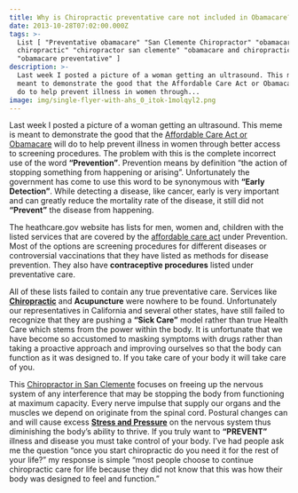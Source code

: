 ```yaml
---
title: Why is Chiropractic preventative care not included in Obamacare?
date: 2013-10-28T07:02:00.000Z
tags: >-
  List [ "Preventative obamacare" "San Clemente Chiropractor" "obamacare
  chiropractic" "chiropractor san clemente" "obamacare and chiropractic"
  "obamacare preventative" ]
description: >-
  Last week I posted a picture of a woman getting an ultrasound. This meme is
  meant to demonstrate the good that the Affordable Care Act or Obamacare will
  do to help prevent illness in women through...
image: img/single-flyer-with-ahs_0_itok-1molqyl2.png
---
```

Last week I posted a picture of a woman getting an ultrasound. This meme is meant to demonstrate the good that the[](<>) [Affordable Care Act or Obamacare](obamacare-may-be-taking-away-your-san-clemente-chiropractic-coverage.html "obamacare chiropractic") will do to help prevent illness in women through better access to screening procedures. The problem with this is the complete incorrect use of the word **“Prevention”**. Prevention means by definition “the action of stopping something from happening or arising”. Unfortunately the government has come to use this word to be synonymous with **“Early Detection”**. While detecting a disease, like cancer, early is very important and can greatly reduce the mortality rate of the disease, it still did not **“Prevent”** the disease from happening.

The heathcare.gov website has lists for men, women and, children with the listed services that are covered by the [](<>)[affordable care act](are-you-ready-increased-healthcare-costs.html "obamacare chiropractic") under Prevention. Most of the options are screening procedures for different diseases or controversial vaccinations that they have listed as methods for disease prevention. They also have **contraceptive procedures** listed under preventative care.

All of these lists failed to contain any true preventative care. Services like[](<>) **[Chiropractic](http://www.trestleschiropractic.com "chiropractor")** and **Acupuncture** were nowhere to be found. Unfortunately our representatives in California and several other states, have still failed to recognize that they are pushing a **“Sick Care”** model rather than true Health Care which stems from the power within the body. It is unfortunate that we have become so accustomed to masking symptoms with drugs rather than taking a proactive approach and improving ourselves so that the body can function as it was designed to. If you take care of your body it will take care of you.

This[](<>) [Chiropractor in San Clemente](../meet-doctors.html "Chiropractor in San Clemente") focuses on freeing up the nervous system of any interference that may be stopping the body from functioning at maximum capacity. Every nerve impulse that supply our organs and the muscles we depend on originate from the spinal cord. Postural changes can and will cause excess[](<>) **[Stress and Pressure](why-are-you-letting-your-computer-destroy-you.html "Stress")** on the nervous system thus diminishing the body’s ability to thrive. If you truly want to **“PREVENT”** illness and disease you must take control of your body. I’ve had people ask me the question “once you start chiropractic do you need it for the rest of your life?” my response is simple “most people choose to continue chiropractic care for life because they did not know that this was how their body was designed to feel and function.”
